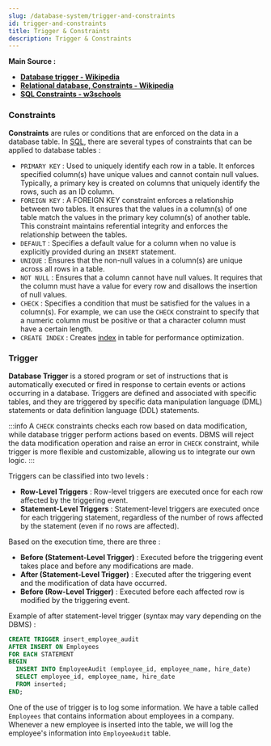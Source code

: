 ```yaml
---
slug: /database-system/trigger-and-constraints
id: trigger-and-constraints
title: Trigger & Constraints
description: Trigger & Constraints
---
```


**Main Source :**

- **[Database trigger - Wikipedia](https://en.wikipedia.org/wiki/Database_trigger)**
- **[Relational database, Constraints - Wikipedia](https://en.wikipedia.org/wiki/Relational_database#Constraints)**
- **[SQL Constraints - w3schools](https://www.w3schools.com/sql/sql_constraints.asp)**

### Constraints

**Constraints** are rules or conditions that are enforced on the data in a database table. In [SQL](/database-system/query-language#sql), there are several types of constraints that can be applied to database tables :

- `PRIMARY KEY` : Used to uniquely identify each row in a table. It enforces specified column(s) have unique values and cannot contain null values. Typically, a primary key is created on columns that uniquely identify the rows, such as an ID column.
- `FOREIGN KEY` : A FOREIGN KEY constraint enforces a relationship between two tables. It ensures that the values in a column(s) of one table match the values in the primary key column(s) of another table. This constraint maintains referential integrity and enforces the relationship between the tables.
- `DEFAULT` : Specifies a default value for a column when no value is explicitly provided during an `INSERT` statement.
- `UNIQUE` : Ensures that the non-null values in a column(s) are unique across all rows in a table.
- `NOT NULL` : Ensures that a column cannot have null values. It requires that the column must have a value for every row and disallows the insertion of null values.
- `CHECK` : Specifies a condition that must be satisfied for the values in a column(s). For example, we can use the `CHECK` constraint to specify that a numeric column must be positive or that a character column must have a certain length.
- `CREATE INDEX` : Creates [index](/database-system/index) in table for performance optimization.

### Trigger

**Database Trigger** is a stored program or set of instructions that is automatically executed or fired in response to certain events or actions occurring in a database. Triggers are defined and associated with specific tables, and they are triggered by specific data manipulation language (DML) statements or data definition language (DDL) statements.

:::info
A `CHECK` constraints checks each row based on data modification, while database trigger perform actions based on events. DBMS will reject the data modification operation and raise an error in `CHECK` constraint, while trigger is more flexible and customizable, allowing us to integrate our own logic.
:::

Triggers can be classified into two levels :

- **Row-Level Triggers** : Row-level triggers are executed once for each row affected by the triggering event.
- **Statement-Level Triggers** : Statement-level triggers are executed once for each triggering statement, regardless of the number of rows affected by the statement (even if no rows are affected).

Based on the execution time, there are three :

- **Before (Statement-Level Trigger)** : Executed before the triggering event takes place and before any modifications are made.
- **After (Statement-Level Trigger)** : Executed after the triggering event and the modification of data have occurred.
- **Before (Row-Level Trigger)** : Executed before each affected row is modified by the triggering event.

Example of after statement-level trigger (syntax may vary depending on the DBMS) :

```sql
CREATE TRIGGER insert_employee_audit
AFTER INSERT ON Employees
FOR EACH STATEMENT
BEGIN
  INSERT INTO EmployeeAudit (employee_id, employee_name, hire_date)
  SELECT employee_id, employee_name, hire_date
  FROM inserted;
END;
```

One of the use of trigger is to log some information. We have a table called `Employees` that contains information about employees in a company. Whenever a new employee is inserted into the table, we will log the employee's information into `EmployeeAudit` table.
